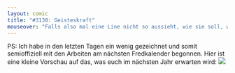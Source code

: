 ```yaml
---
layout: comic
title: "#3138: Geisteskraft"
mouseover: "Falls also mal eine Line nicht so aussieht, wie sie soll, war's bestimmt Fred Fähigkeit und nicht mangelndes Zeichentalent."
---
```


PS: 
Ich habe in den letzten Tagen ein wenig gezeichnet und somit semioffiziell mit den Arbeiten am nächsten Fredkalender begonnen. 
Hier ist eine kleine Vorschau auf das, was euch im nächsten Jahr erwarten wird: 
<a href="http://www.fonflatter.de/bilder/kalender2015_vorschau1.png"><img src="http://www.fonflatter.de/bilder/kalender2015_vorschau1s.png"></a>
